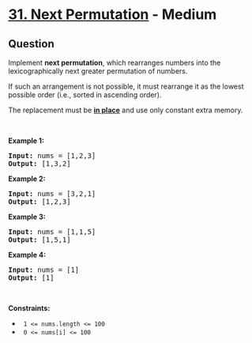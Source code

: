 # [31. Next Permutation](https://leetcode.com/problems/next-permutation/) - Medium

## Question

Implement __next permutation__, which rearranges numbers into the lexicographically next greater permutation of numbers.

If such an arrangement is not possible, it must rearrange it as the lowest possible order (i.e., sorted in ascending order).

The replacement must be __<a href="http://en.wikipedia.org/wiki/In-place_algorithm" target="_blank">in place</a>__ and use only constant&nbsp;extra memory.

&nbsp;

__Example 1:__

<pre><strong>Input:</strong> nums = [1,2,3]
<strong>Output:</strong> [1,3,2]
</pre>

__Example 2:__

<pre><strong>Input:</strong> nums = [3,2,1]
<strong>Output:</strong> [1,2,3]
</pre>

__Example 3:__

<pre><strong>Input:</strong> nums = [1,1,5]
<strong>Output:</strong> [1,5,1]
</pre>

__Example 4:__

<pre><strong>Input:</strong> nums = [1]
<strong>Output:</strong> [1]
</pre>

&nbsp;

__Constraints:__

* <code> 1 &lt;= nums.length &lt;= 100 </code>
* <code> 0 &lt;= nums[i] &lt;= 100 </code>
